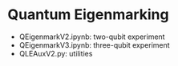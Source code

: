 # Quantum Eigenmarking

* QEigenmarkV2.ipynb: two-qubit experiment
* QEigenmarkV3.ipynb: three-qubit experiment
* QLEAuxV2.py: utilities
